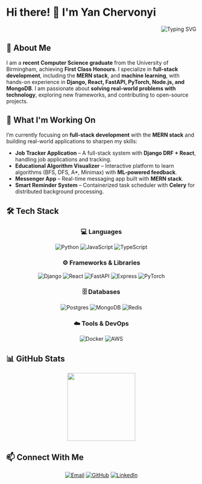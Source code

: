 # Hi there! 👋 I'm Yan Chervonyi

<p align="right">
  <img src="https://readme-typing-svg.herokuapp.com?font=Fira+Code&pause=1000&color=36BCF7&width=565&lines=Computer+Science+Alumni;Full+Stack+Developer;MERN+Stack;Machine+Learning;" alt="Typing SVG" />
</p>

## 🚀 About Me

I am a **recent Computer Science graduate** from the University of Birmingham, achieving **First Class Honours**. I specialize in **full-stack development**, including the **MERN stack**, and **machine learning**, with hands-on experience in **Django, React, FastAPI, PyTorch, Node.js, and MongoDB**. I am passionate about **solving real-world problems with technology**, exploring new frameworks, and contributing to open-source projects.

## 🎯 What I'm Working On

I’m currently focusing on **full-stack development** with the **MERN stack** and building real-world applications to sharpen my skills:

- **Job Tracker Application** – A full-stack system with **Django DRF + React**, handling job applications and tracking.  
- **Educational Algorithm Visualizer** – Interactive platform to learn algorithms (BFS, DFS, A*, Minimax) with **ML-powered feedback**.  
- **Messenger App** – Real-time messaging app built with **MERN stack**.  
- **Smart Reminder System** – Containerized task scheduler with **Celery** for distributed background processing.  

## 🛠️ Tech Stack

<div align="center">

### 💻 Languages
![Python](https://img.shields.io/badge/python-3670A0?style=for-the-badge&logo=python&logoColor=ffdd54)
![JavaScript](https://img.shields.io/badge/javascript-%23323330.svg?style=for-the-badge&logo=javascript&logoColor=%23F7DF1E)
![TypeScript](https://img.shields.io/badge/typescript-%23007ACC.svg?style=for-the-badge&logo=typescript&logoColor=white)

### ⚙️ Frameworks & Libraries
![Django](https://img.shields.io/badge/django-%23092E20.svg?style=for-the-badge&logo=django&logoColor=white)
![React](https://img.shields.io/badge/react-%2320232a.svg?style=for-the-badge&logo=react&logoColor=%2361DAFB)
![FastAPI](https://img.shields.io/badge/FastAPI-005571?style=for-the-badge&logo=fastapi)
![Express](https://img.shields.io/badge/Express.js-%23404d59.svg?style=for-the-badge&logo=express&logoColor=white)
![PyTorch](https://img.shields.io/badge/PyTorch-%23EE4C2C.svg?style=for-the-badge&logo=PyTorch&logoColor=white)

### 🗄️ Databases
![Postgres](https://img.shields.io/badge/postgres-%23316192.svg?style=for-the-badge&logo=postgresql&logoColor=white)
![MongoDB](https://img.shields.io/badge/mongodb-%2347A248.svg?style=for-the-badge&logo=mongodb&logoColor=white)
![Redis](https://img.shields.io/badge/Redis-%23DC382D.svg?style=for-the-badge&logo=redis&logoColor=white)

### ☁️ Tools & DevOps
![Docker](https://img.shields.io/badge/docker-%230db7ed.svg?style=for-the-badge&logo=docker&logoColor=white)
![AWS](https://img.shields.io/badge/AWS-%23FF9900.svg?style=for-the-badge&logo=amazon-aws&logoColor=white)

</div>

## 📊 GitHub Stats

<div align="center">
  <img height="180em" src="https://github-readme-stats.vercel.app/api/top-langs/?username=yanchikpiypiy&layout=compact&langs_count=8&theme=tokyonight"/>
</div>

## 📫 Connect With Me

<div align="center">

[![Email](https://img.shields.io/badge/Email-D14836?style=for-the-badge&logo=gmail&logoColor=white)](mailto:yanchervonyy@gmail.com)
[![GitHub](https://img.shields.io/badge/GitHub-100000?style=for-the-badge&logo=github&logoColor=white)](https://github.com/yanchikpiypiy)
[![LinkedIn](https://img.shields.io/badge/LinkedIn-0077B5?style=for-the-badge&logo=linkedin&logoColor=white)](https://www.linkedin.com/in/yan-chervonyy-861982375/)

</div>


